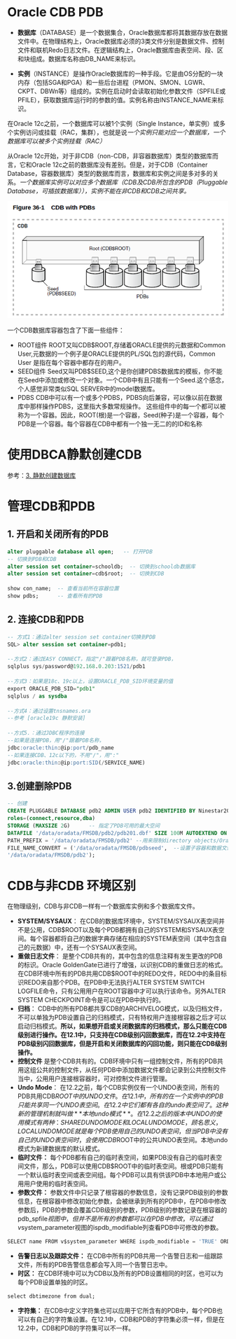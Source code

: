 # Oracle CDB PDB

* **数据库**（DATABASE）是一个数据集合，Oracle数据库都将其数据存放在数据文件中。在物理结构上，Oracle数据库必须的3类文件分别是数据文件、控制文件和联机Redo日志文件。在逻辑结构上，Oracle数据库由表空间、段、区和块组成。数据库名称由DB_NAME来标识。

* **实例**（INSTANCE）是操作Oracle数据库的一种手段。它是由OS分配的一块内存（包括SGA和PGA）和一些后台进程（PMON、SMON、LGWR、CKPT、DBWn等）组成的。实例在启动时会读取初始化参数文件（SPFILE或PFILE），获取数据库运行时的参数的值。实例名称由INSTANCE_NAME来标识。

在Oracle 12c之前，一个数据库可以被1个实例（Single Instance，单实例）或多个实例访问或挂载（RAC，集群），也就是说*一个实例只能对应一个数据库，一个数据库可以被多个实例挂载（RAC）*

从Oracle 12c开始，对于非CDB（non-CDB，非容器数据库）类型的数据库而言，它和Oracle 12c之前的数据库没有差别。但是，对于CDB（Container Database，容器数据库）类型的数据库而言，数据库和实例之间是多对多的关系。*一个数据库实例可以对应多个数据库（CDB及CDB所包含的PDB（Pluggable Database，可插拔数据库）），实例不能在非CDB和CDB之间共享。*

​![](assets/image-20221127211228967-20230610173813-oj2b00c.png)​

一个CDB数据库容器包含了下面一些组件：

- ROOT组件
  ROOT又叫CDB$ROOT,存储着ORACLE提供的元数据和Common User,元数据的一个例子是ORACLE提供的PL/SQL包的源代码，Common User 是指在每个容器中都存在的用户。
- SEED组件
  Seed又叫PDB$SEED,这个是你创建PDBS数据库的模板，你不能在Seed中添加或修改一个对象。一个CDB中有且只能有一个Seed.这个感念，个人感觉非常类似SQL SERVER中的model数据库。
- PDBS
  CDB中可以有一个或多个PDBS，PDBS向后兼容，可以像以前在数据库中那样操作PDBS，这里指大多数常规操作。
  这些组件中的每一个都可以被称为一个容器。因此，ROOT(根)是一个容器，Seed(种子)是一个容器，每个PDB是一个容器。每个容器在CDB中都有一个独一无二的的ID和名称

# 使用DBCA静默创建CDB

参考：[3. 静默创建数据库](Oracle19c%20静默安装.md#3.%20静默创建数据库)

# 管理CDB和PDB

## 1. 开启和关闭所有的PDB

```sql
alter pluggable database all open;   -- 打开PDB
-- 切换到PDB和CDB 
alter session set container=schooldb;  -- 切换到schooldb数据库
alter session set container=cdb$root;  -- 切换到CDB

show con_name;  -- 查看当前所在容器位置
show pdbs;      -- 查看所有的PDB
```

## 2. 连接CDB和PDB

```sql
-- 方式1：通过alter session set container切换到PDB
SQL> alter session set container=pdb1;

--方式2：通过EASY CONNECT，指定"/"跟着PDB名称，就可登录PDB，
sqlplus sys/password@192.168.0.203:1521/pdb1

--方式3：如果是18c、19c以上，设置ORACLE_PDB_SID环境变量的值
export ORACLE_PDB_SID="pdb1"
sqlplus / as sysdba

--方式4：通过设置tnsnames.ora
--参考 [oracle19c 静默安装]

--方式5.：通过JDBC程序的连接
--如果是连接PDB，用"/"跟着PDB名称，  
jdbc:oracle:thin:@ip:port/pdb_name
--如果连接CDB、12c以下的，不用"/"，用":"
jdbc:oracle:thin:@ip:port:SID(/SERVICE_NAME)
```

## 3.创建删除PDB

```sql
-- 创建
CREATE PLUGGABLE DATABASE pdb2 ADMIN USER pdb2 IDENTIFIED BY Ninestar2022
roles=(connect,resource,dba)
STORAGE (MAXSIZE 2G)      -- 指定了PDB可用的最大空间
DATAFILE '/data/oradata/FMSDB/pdb2/pdb201.dbf' SIZE 100M AUTOEXTEND ON
PATH_PREFIX = '/data/oradata/FMSDB/pdb2' --用来限制directory objects/Oracle XML/Create pfile/Oracle wallets所在的目录
FILE_NAME_CONVERT = ('/data/oradata/FMSDB/pdbseed',  --设置子容器和数据文件副本的位置
'/data/oradata/FMSDB/pdb2');
```

# CDB与非CDB 环境区别

在物理级别，CDB与非CDB一样有一个数据库实例和多个数据库文件。

- **SYSTEM/SYSAUX**：
  在CDB的数据库环境中，SYSTEM/SYSAUX表空间并不是公用，CDB$ROOT以及每个PDB都拥有自己的SYSTEM和SYSAUX表空间。每个容器都将自己的数据字典存储在相应的SYSTEM表空间（其中包含自己的元数据）中，还有一个SYSAUX表空间。
- **重做日志文件**：
  是整个CDB共有的，其中包含的信息注释有发生更改的PDB的标识。Oracle GoldenGate已进行了增强，以识别CDB的重做日志的格式。在CDB环境中所有的PDB共用CDB$ROOT中的REDO文件，REDO中的条目标识REDO来自那个PDB。在PDB中无法执行ALTER SYSTEM SWITCH LOGFILE命令，只有公用用户在ROOT容器中才可以执行该命令。另外ALTER SYSTEM CHECKPOINT命令是可以在PDB中执行的。
- **归档**：
  CDB中的所有PDB都共享CDB的ARCHIVELOG模式，以及归档文件，不可以单独为PDB设置自己的归档模式，只有特权用户连接根容器之后才可以启动归档模式。**所以，如果想开启或关闭数据库的归档模式，那么只能在CDB级别进行操作。在12.1中，只支持在CDB级别闪回数据库，而在12.2中支持在PDB级别闪回数据库，但是开启和关闭数据库的闪回功能，则只能在CDB级别操作。**
- **控制文件**
  是整个CDB共有的。CDB环境中只有一组控制文件，所有的PDB共用这组公共的控制文件，从任何PDB中添加数据文件都会记录到公共控制文件当中，公用用户连接根容器时，可对控制文件进行管理。
- **Undo Mode**：
  在12.2之前，每个CDB实例仅有一个UNDO表空间，所有的PDB共用CDB$ROOT中的UNDO文件。在12.1中，所有的在一个实例中的PDB只能共享同一个UNDO表空间。在12.2中它们都有各自的undo表空间了。这种新的管理机制就叫做**本地undo模式**。在12.2之后的版本中UNDO的使用模式有两种：SHARED UNDO MODE和LOCAL UNDO MODE，顾名思义，LOCAL UNDO MODE就是每个PDB使用自己的UNDO表空间，但当PDB中没有自己的UNDO表空间时，会使用CDB$ROOT中的公共UNDO表空间。本地undo模式为新建数据库的默认模式。
- **临时文件：** 
  每个PDB都有自己的临时表空间，如果PDB没有自己的临时表空间文件，那么，PDB可以使用CDB$ROOT中的临时表空间。根或PDB只能有一个默认临时表空间或表空间组。每个PDB可以具有供该PDB中本地用户或公用用户使用的临时表空间。
- **参数文件：** 
  参数文件中只记录了根容器的参数信息，没有记录PDB级别的参数信息，在根容器中修改初始化参数，会被继承到所有的PDB中，在PDB中修改参数后，PDB的参数会覆盖CDB级别的参数，PDB级别的参数记录在根容器的pdb_spfile$视图中，但并不是所有的参数都可以在PDB中修改，可以通过v$system_parameter视图的ispdb_modifiable列查看PDB中可修改的参数。

```sql
SELECT name FROM v$system_parameter WHERE ispdb_modifiable = 'TRUE' ORDER BY name;
```

- **告警日志以及跟踪文件：** 
  在CDB中所有的PDB共用一个告警日志和一组跟踪文件，所有的PDB告警信息都会写入同一个告警日志中。
- **时区：** 
  在CDB环境中可以为CDB以及所有的PDB设置相同的时区，也可以为每个PDB设置单独的时区。

```sql
select dbtimezone from dual;
```

- **字符集：** 
  在CDB中定义字符集也可以应用于它所含有的PDB中，每个PDB也可以有自己的字符集设置。在12.1中，CDB和PDB的字符集必须一样，但是在12.2中，CDB和PDB的字符集可以不一样。

